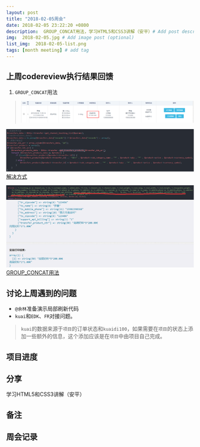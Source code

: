 ```yaml
---
layout: post
title: "2018-02-05周会"
date: 2018-02-05 23:22:20 +0800
description:  GROUP_CONCAT用法，学习HTML5和CSS3讲解（安平）# Add post description (optional)
img:  2018-02-05.jpg # Add image post (optional)
list_img:  2018-02-05-list.png
tags: [month meeting] # add tag
---
```

## 上周codereview执行结果回馈
1. `GROUP_CONCAT`用法
> <img src="../assets/attchment/2018-02-05/GROUP_CONCAT_1.png" alt="GROUP_CONCAT用法" />
<img src="../assets/attchment/2018-02-05/GROUP_CONCAT_2.png" alt="GROUP_CONCAT用法" />
<a href="#" id="show_group_concat_intro">解决方式</a>
<p id="how_use_group_concat" class="hidden" >
    <img src="../assets/attchment/2018-02-05/GROUP_CONCAT_3.png" alt="GROUP_CONCAT用法" />
    <img src="../assets/attchment/2018-02-05/GROUP_CONCAT_4.png" alt="GROUP_CONCAT用法" />
    <a href="http://blog.csdn.net/aya19880214/article/details/41280893" target="_blank">GROUP_CONCAT用法</a>
</p>


## 讨论上周遇到的问题
* `@余林`准备演示局部刷新代码
* `kuai`和`EDK`、`FR`对接问题。
>`kuai`的数据来源于`项目`的订单状态和`kuaidi100`，如果需要在`项目`的状态上添加一些额外的信息，这个添加应该是在`项目`中由项目自己完成。


## 项目进度

## 分享
学习HTML5和CSS3讲解（安平）

## 备注

## 周会记录

